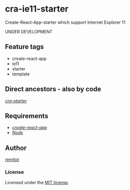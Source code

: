 # cra-ie11-starter

Create-React-App-starter which support Internet Explorer 11

UNDER DEVELOPMENT

## Feature tags

- create-react-app
- ie11
- starter
- template


## Direct ancestors - also by code

[*cra-starter*](https://github.com/softspiders/cra-maven-war-starter)

## Requirements

* [*create-react-app*](https://facebook.github.io/create-react-app/)
* [*Node*](https://nodejs.org/en/download/package-manager/)


## Author

[remitot](https://github.com/remitot)

### License

Licensed under the [MIT license](./LICENSE).
